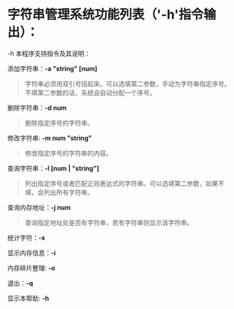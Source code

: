# 字符串管理系统功能列表（'-h'指令输出）：
-h
本程序支持指令及其说明：

添加字符串：**-a "string" [num]**

>字符串必须用双引号括起来。可以选填第二参数，手动为字符串指定序号。不填第二参数的话，系统会自动分配一个序号。

删除字符串：**-d num**

>删除指定序号的字符串。

修改字符串: **-m num "string"**

>修改指定序号的字符串的内容。

查询字符串：**-l [num | "string"]**

>列出指定序号或者匹配正则表达式的字符串。可以选填第二参数，如果不填，会列出所有字符串。

查询内存地址：**-j num**

>查询指定地址处是否有字符串，若有字符串则显示该字符串。

统计字符：**-s**

显示内存信息：**-i**

内存碎片整理: **-o**

退出：**-q**

显示本帮助: **-h**
